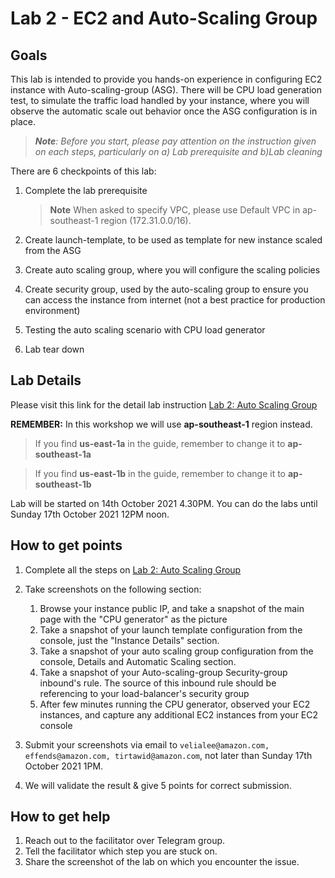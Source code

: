 # Lab 2 - EC2 and Auto-Scaling Group

## Goals
This lab is intended to provide you hands-on experience in configuring EC2 instance with Auto-scaling-group (ASG). There will be CPU load generation test, to simulate the traffic load handled by your instance, where you will observe the automatic scale out behavior once the ASG configuration is in place.

> ***Note**: Before you start, please pay attention on the instruction given on each steps, particularly on a) Lab prerequisite and b)Lab cleaning*

There are 6 checkpoints of this lab:

1. Complete the lab prerequisite

    > **Note** When asked to specify VPC, please use Default VPC in ap-southeast-1 region (172.31.0.0/16).

2. Create launch-template, to be used as template for new instance scaled from the ASG
3. Create auto scaling group, where you will configure the scaling policies
4. Create security group, used by the auto-scaling group to ensure you can access the instance from internet (not a best practice for production environment)
5. Testing the auto scaling scenario with CPU load generator
6. Lab tear down

## Lab Details

Please visit this link for the detail lab instruction [Lab 2: Auto Scaling Group](https://catalog.us-east-1.prod.workshops.aws/v2/workshops/f3a3e2bd-e1d5-49de-b8e6-dac361842e76/en-US/basic-modules/70-auto-scaling/ec2-auto-scaling)

**REMEMBER:** In this workshop we will use **ap-southeast-1** region instead.

> If you find **us-east-1a** in the guide, remember to change it to **ap-southeast-1a**

> If you find **us-east-1b** in the guide, remember to change it to **ap-southeast-1b**

Lab will be started on 14th October 2021 4.30PM. You can do the labs until Sunday 17th October 2021 12PM noon. 

## How to get points

1. Complete all the steps on [Lab 2: Auto Scaling Group](https://catalog.us-east-1.prod.workshops.aws/v2/workshops/f3a3e2bd-e1d5-49de-b8e6-dac361842e76/en-US/basic-modules/70-auto-scaling/ec2-auto-scaling)
2. Take screenshots on the following section:

    1. Browse your instance public IP, and take a snapshot of the main page with the "CPU generator" as the picture
    2. Take a snapshot of your launch template configuration from the console, just the "Instance Details" section.
    3. Take a snapshot of your auto scaling group configuration from the console, Details and Automatic Scaling section.
    4. Take a snapshot of your Auto-scaling-group Security-group inbound's rule. The source of this inbound rule should be referencing to your load-balancer's security group
    5. After few minutes running the CPU generator, observed your EC2 instances, and capture any additional EC2 instances from your EC2 console

3. Submit your screenshots via email to `velialee@amazon.com, effends@amazon.com, tirtawid@amazon.com`, not later than Sunday 17th October 2021 1PM.
4. We will validate the result & give 5 points for correct submission.

## How to get help
1. Reach out to the facilitator over Telegram group.
2. Tell the facilitator which step you are stuck on.
3. Share the screenshot of the lab on which you encounter the issue.

